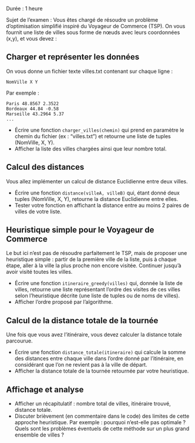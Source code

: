 
Durée : 1 heure


Sujet de l’examen : Vous êtes chargé de résoudre un problème d’optimisation simplifié inspiré du Voyageur de Commerce (TSP). On vous fournit une liste de villes sous forme de nœuds avec leurs coordonnées (x,y), et vous devez :

## Charger et représenter les données
On vous donne un fichier texte villes.txt contenant sur chaque ligne :

```
NomVille X Y
```

Par exemple :

```
Paris 48.8567 2.3522
Bordeaux 44.84 -0.58
Marseille 43.2964 5.37
...
```

- Écrire une fonction `charger_villes(chemin)` qui prend en paramètre le chemin du fichier (ex : “villes.txt”) et retourne une liste de tuples (NomVille, X, Y).
- Afficher la liste des villes chargées ainsi que leur nombre total.


## Calcul des distances

Vous allez implémenter un calcul de distance Euclidienne entre deux villes.

- Écrire une fonction `distance(villeA, villeB)` qui, étant donné deux tuples (NomVille, X, Y), retourne la distance Euclidienne entre elles.
- Tester votre fonction en affichant la distance entre au moins 2 paires de villes de votre liste.

## Heuristique simple pour le Voyageur de Commerce
Le but ici n’est pas de résoudre parfaitement le TSP, mais de proposer une heuristique simple : partir de la première ville de la liste, puis à chaque étape, aller à la ville la plus proche non encore visitée. Continuer jusqu’à avoir visité toutes les villes.

- Écrire une fonction `itineraire_greedy(villes)` qui, donnée la liste de villes, retourne une liste représentant l’ordre des visites de ces villes selon l’heuristique décrite (une liste de tuples ou de noms de villes).
- Afficher l’ordre proposé par l’algorithme.

## Calcul de la distance totale de la tournée
Une fois que vous avez l’itinéraire, vous devez calculer la distance totale parcourue.

- Écrire une fonction `distance_totale(itineraire)` qui calcule la somme des distances entre chaque ville dans l’ordre donné par l’itinéraire, en considérant que l’on ne revient pas à la ville de départ.
- Afficher la distance totale de la tournée retournée par votre heuristique.
    
## Affichage et analyse

- Afficher un récapitulatif : nombre total de villes, itinéraire trouvé, distance totale.
- Discuter brièvement (en commentaire dans le code) des limites de cette approche heuristique. Par exemple : pourquoi n’est-elle pas optimale ? Quels sont les problèmes éventuels de cette méthode sur un plus grand ensemble de villes ?
